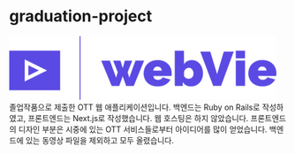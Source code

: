 # graduation-project
![Logo](/frontend/public/logo.png)\
졸업작품으로 제출한 OTT 웹 애플리케이션입니다. 백엔드는 Ruby on Rails로 작성하였고, 프론트엔드는 Next.js로 작성했습니다. 웹 호스팅은 하지 않았습니다. 프론트엔드의 디자인 부분은 시중에 있는 OTT 서비스들로부터 아이디어를 많이 얻었습니다. 백엔드에 있는 동영상 파일을 제외하고 모두 올렸습니다.
